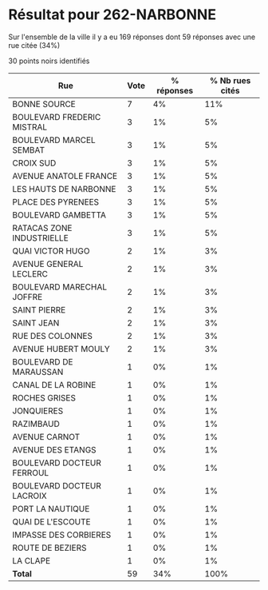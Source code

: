 # Résultat pour 262-NARBONNE

Sur l'ensemble de la ville il y a eu 169 réponses dont 59 réponses avec une rue citée (34%)

30 points noirs identifiés

| Rue | Vote | % réponses | % Nb rues cités|
|-----|------|------------|----------------|
| BONNE SOURCE | 7 | 4% | 11%|
| BOULEVARD FREDERIC MISTRAL | 3 | 1% | 5%|
| BOULEVARD MARCEL SEMBAT | 3 | 1% | 5%|
| CROIX SUD | 3 | 1% | 5%|
| AVENUE ANATOLE FRANCE | 3 | 1% | 5%|
| LES HAUTS DE NARBONNE | 3 | 1% | 5%|
| PLACE DES PYRENEES | 3 | 1% | 5%|
| BOULEVARD GAMBETTA | 3 | 1% | 5%|
| RATACAS ZONE INDUSTRIELLE | 3 | 1% | 5%|
| QUAI VICTOR HUGO | 2 | 1% | 3%|
| AVENUE GENERAL LECLERC | 2 | 1% | 3%|
| BOULEVARD MARECHAL JOFFRE | 2 | 1% | 3%|
| SAINT PIERRE | 2 | 1% | 3%|
| SAINT JEAN | 2 | 1% | 3%|
| RUE DES COLONNES | 2 | 1% | 3%|
| AVENUE HUBERT MOULY | 2 | 1% | 3%|
| BOULEVARD DE MARAUSSAN | 1 | 0% | 1%|
| CANAL DE LA ROBINE | 1 | 0% | 1%|
| ROCHES GRISES | 1 | 0% | 1%|
| JONQUIERES | 1 | 0% | 1%|
| RAZIMBAUD | 1 | 0% | 1%|
| AVENUE CARNOT | 1 | 0% | 1%|
| AVENUE DES ETANGS | 1 | 0% | 1%|
| BOULEVARD DOCTEUR FERROUL | 1 | 0% | 1%|
| BOULEVARD DOCTEUR LACROIX | 1 | 0% | 1%|
| PORT LA NAUTIQUE | 1 | 0% | 1%|
| QUAI DE L'ESCOUTE | 1 | 0% | 1%|
| IMPASSE DES CORBIERES | 1 | 0% | 1%|
| ROUTE DE BEZIERS | 1 | 0% | 1%|
| LA CLAPE | 1 | 0% | 1%|
| **Total** | 59 | 34% | 100%|
